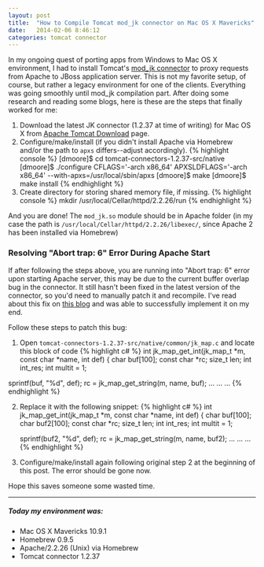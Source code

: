 ```yaml
---
layout: post
title:  "How to Compile Tomcat mod_jk connector on Mac OS X Mavericks"
date:   2014-02-06 8:46:12
categories: tomcat connector
---
```


In my ongoing quest of porting apps from Windows to Mac OS X environment, I had to install Tomcat's [mod_jk 
connector](http://tomcat.apache.org/download-connectors.cgi) to proxy requests from Apache to 
JBoss application server. This is not my favorite setup, of course, but rather a legacy environment 
for one of the clients. Everything was going smoothly until mod_jk compilation part. After doing
some research and reading some blogs, here is these are the steps that finally worked for me:

1. Download the latest JK connector (1.2.37 at time of writing) for Mac OS X
from [Apache Tomcat Download](http://tomcat.apache.org/download-connectors.cgi) page.
2. Configure/make/install (if you didn't install Apache via Homebrew and/or the path to 
`apxs` differs--adjust accordingly). {% highlight console %}
[dmoore]$ cd tomcat-connectors-1.2.37-src/native
[dmoore]$ ./configure CFLAGS='-arch x86_64' APXSLDFLAGS='-arch x86_64' --with-apxs=/usr/local/sbin/apxs
[dmoore]$ make 
[dmoore]$ make install
{% endhighlight %}
3. Create directory for storing shared memory file, if missing. {% highlight console %}
mkdir /usr/local/Cellar/httpd/2.2.26/run
{% endhighlight %} 

And you are done! The `mod_jk.so` module should be in Apache folder (in my case the path is
`/usr/local/Cellar/httpd/2.2.26/libexec/`, since Apache 2 has been installed via Homebrew)

### Resolving "Abort trap: 6" Error During Apache Start

If after following the steps above, you are running into "Abort trap: 6" error upon starting 
Apache server, this may be due to the current buffer overlap bug in the connector. It still hasn't been 
fixed in the latest version of the connector, so you'd need to manually patch it and recompile. 
I've read about this fix on 
[this blog](http://pablotips.blogspot.com/2013/12/compiling-modjk-on-mavericks.html) and was able
to successfully implement it on my end. 

Follow these steps to patch this bug:


1. Open `tomcat-connectors-1.2.37-src/native/common/jk_map.c` and locate this block 
of code {% highlight c# %}
int jk_map_get_int(jk_map_t *m, const char *name, int def)
{
  char buf[100];
  const char *rc;
  size_t len;
  int int_res;
  int multit = 1;

  sprintf(buf, "%d", def);
  rc = jk_map_get_string(m, name, buf);
  ... ... ...
{% endhighlight %} 

2. Replace it with the following snippet: {% highlight c# %}
int jk_map_get_int(jk_map_t *m, const char *name, int def)
{
    char buf[100];
    char buf2[100];
    const char *rc;
    size_t len;
    int int_res;
    int multit = 1;

    sprintf(buf2, "%d", def);
    rc = jk_map_get_string(m, name, buf2);
    ... ... ...
{% endhighlight %} 

3. Configure/make/install again following original step 2 at the beginning of this post. 
The error should be gone now.


Hope this saves someone some wasted time.

___
##### Today my environment was:

- Mac OS X Mavericks 10.9.1
- Homebrew 0.9.5
- Apache/2.2.26 (Unix) via Homebrew
- Tomcat connector 1.2.37